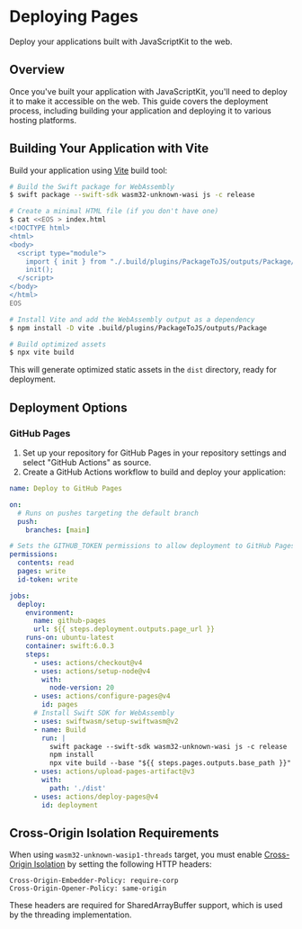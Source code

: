 # Deploying Pages

Deploy your applications built with JavaScriptKit to the web.

## Overview

Once you've built your application with JavaScriptKit, you'll need to deploy it to make it accessible on the web. This guide covers the deployment process, including building your application and deploying it to various hosting platforms.

## Building Your Application with Vite

Build your application using [Vite](https://vite.dev/) build tool:

```bash
# Build the Swift package for WebAssembly
$ swift package --swift-sdk wasm32-unknown-wasi js -c release

# Create a minimal HTML file (if you don't have one)
$ cat <<EOS > index.html
<!DOCTYPE html>
<html>
<body>
  <script type="module">
    import { init } from "./.build/plugins/PackageToJS/outputs/Package/index.js";
    init();
  </script>
</body>
</html>
EOS

# Install Vite and add the WebAssembly output as a dependency
$ npm install -D vite .build/plugins/PackageToJS/outputs/Package

# Build optimized assets
$ npx vite build
```

This will generate optimized static assets in the `dist` directory, ready for deployment.

## Deployment Options

### GitHub Pages

1. Set up your repository for GitHub Pages in your repository settings and select "GitHub Actions" as source.
2. Create a GitHub Actions workflow to build and deploy your application:

```yaml
name: Deploy to GitHub Pages

on:
  # Runs on pushes targeting the default branch
  push:
    branches: [main]

# Sets the GITHUB_TOKEN permissions to allow deployment to GitHub Pages
permissions:
  contents: read
  pages: write
  id-token: write

jobs:
  deploy:
    environment:
      name: github-pages
      url: ${{ steps.deployment.outputs.page_url }}
    runs-on: ubuntu-latest
    container: swift:6.0.3
    steps:
      - uses: actions/checkout@v4
      - uses: actions/setup-node@v4
        with:
          node-version: 20
      - uses: actions/configure-pages@v4
        id: pages
      # Install Swift SDK for WebAssembly
      - uses: swiftwasm/setup-swiftwasm@v2
      - name: Build
        run: |
          swift package --swift-sdk wasm32-unknown-wasi js -c release
          npm install
          npx vite build --base "${{ steps.pages.outputs.base_path }}"
      - uses: actions/upload-pages-artifact@v3
        with:
          path: './dist'
      - uses: actions/deploy-pages@v4
        id: deployment
```

## Cross-Origin Isolation Requirements

When using `wasm32-unknown-wasip1-threads` target, you must enable [Cross-Origin Isolation](https://developer.mozilla.org/en-US/docs/Web/API/Window/crossOriginIsolated) by setting the following HTTP headers:

```
Cross-Origin-Embedder-Policy: require-corp
Cross-Origin-Opener-Policy: same-origin
```

These headers are required for SharedArrayBuffer support, which is used by the threading implementation.
